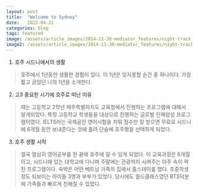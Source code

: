 ```yaml
---
layout: post
title:  "Welcome to Sydney"
date:   2022-04-21
categories: blog
tags: featured
image: /assets/article_images/2014-11-30-mediator_features/night-track.JPG
image2: /assets/article_images/2014-11-30-mediator_features/night-track-mobile.JPG
---
```

1. 호주 시드니에서의 생활

>호주에서 1년동안 생활한 경험이 있다. 이 1년은 잊지못할 순간 중 하나이다. 가장 짧고 굵었던 나의 1년을 소개한다.

2. 고3 중요한 시기에 호주로 떠난 이유

>때는 고등학교 2학년 제주특별자치도 교육청에서 진행하는 프로그램에 대해서 알게되었다. 특정 고등학교 학생들을 대상으로 진행하는 글로벌 인재양성 프로그램이였다. IELTS라는 국제공인 영어시험을 치뤄 점수만 잘 받으면 무료로 시드니에 6개월 동안 보내준다는 것에 홀려 단숨에 호주행을 선택하게 되었다.

3. 호주 생활 시작

>결국 열심히 영어공부를 한 끝에 호주에 갈 수 있게 되었다. 이 교육과정은 6개월이고, 시드니에 있는 대학교에 다니며 주말에는 관광까지 시켜주는 아주 속이 꽉찬 프로그램이다. 숙박은 어떤 베트남 가족의 집에서 홈스테이를 했다. 초중학생 정도 되보이는 아이들 3명과 부부가 있었다. 당시에도 월드클래스였던 BTS덕분에 가족들과 빠르게 친해질 수 있었다. 